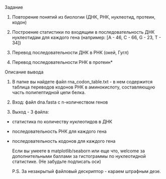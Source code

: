 Задание 
1. Повторение понятий из биологии (ДНК, РНК, нуклеотид, протеин, кодон)

2. Построение статистики по входящим в последовательность ДНК нуклеотидам 
для каждого гена (например: [A - 46, C - 66, G - 23, T - 34])

3. Перевод последовательности ДНК в РНК (окей, Гугл)

4. Перевод последовательности РНК в протеин*


Описание вывода
1. В папке вы найдете файл rna_codon_table.txt - 
 в нем содержится таблица переводов кодонов РНК в аминокислоту, 
 составляющую часть полипептидной цепи белка.

2. Вход: файл dna.fasta с n-количеством генов

3.   Выход - 3 файла:
  * статистика по количеству нуклеотидов в ДНК
  * последовательность РНК для каждого гена
  * последовательность кодонов для каждого гена
  
    Если вы умеете в matplotlib/seaborn или еще что, 
     welcome за дополнительными баллами за
     гистограммы по нуклеотидной статистике.
     (Не забудьте подписать оси)

    P.S. За незакрытый файловый дескриптор - караем штрафным дезе.



